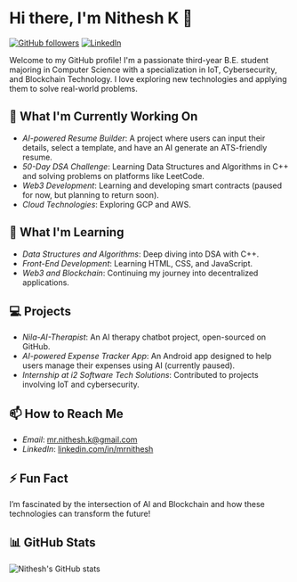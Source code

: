 # Hi there, I'm Nithesh K 👋

[![GitHub followers](https://img.shields.io/github/followers/mrnithesh?label=Follow&style=social)](https://github.com/mrnithesh)
[![LinkedIn](https://img.shields.io/badge/LinkedIn-Connect-blue)](https://www.linkedin.com/in/mrnithesh/)

Welcome to my GitHub profile! I'm a passionate third-year B.E. student majoring in Computer Science with a specialization in IoT, Cybersecurity, and Blockchain Technology. I love exploring new technologies and applying them to solve real-world problems.

## 🔭 What I'm Currently Working On
- *AI-powered Resume Builder*: A project where users can input their details, select a template, and have an AI generate an ATS-friendly resume.
- *50-Day DSA Challenge*: Learning Data Structures and Algorithms in C++ and solving problems on platforms like LeetCode.
- *Web3 Development*: Learning and developing smart contracts (paused for now, but planning to return soon).
- *Cloud Technologies*: Exploring GCP and AWS.

## 🌱 What I'm Learning
- *Data Structures and Algorithms*: Deep diving into DSA with C++.
- *Front-End Development*: Learning HTML, CSS, and JavaScript.
- *Web3 and Blockchain*: Continuing my journey into decentralized applications.

## 💻 Projects
- *Nila-AI-Therapist*: An AI therapy chatbot project, open-sourced on GitHub.
- *AI-powered Expense Tracker App*: An Android app designed to help users manage their expenses using AI (currently paused).
- *Internship at i2 Software Tech Solutions*: Contributed to projects involving IoT and cybersecurity.

## 📫 How to Reach Me
- *Email*: mr.nithesh.k@gmail.com
- *LinkedIn*: [linkedin.com/in/mrnithesh](https://www.linkedin.com/in/mrnithesh/)

## ⚡ Fun Fact
I’m fascinated by the intersection of AI and Blockchain and how these technologies can transform the future!

## 📊 GitHub Stats
![Nithesh's GitHub stats](https://github-readme-stats.vercel.app/api?username=mrnithesh&show_icons=true&theme=radical)

